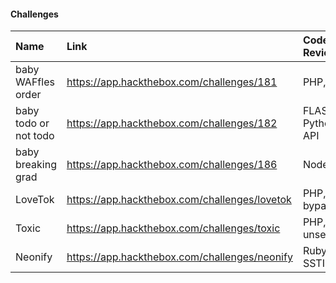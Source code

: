 #### Challenges 

| Name | Link | Code Review |
| :-- | :-- | :-- |
| baby WAFfles order | https://app.hackthebox.com/challenges/181 | PHP, XXE |
| baby todo or not todo | https://app.hackthebox.com/challenges/182 | FLASK, Python, API |
| baby breaking grad | https://app.hackthebox.com/challenges/186 | Node.js |
| LoveTok | https://app.hackthebox.com/challenges/lovetok | PHP, eval, bypass |
| Toxic | https://app.hackthebox.com/challenges/toxic | PHP, unserialize |
| Neonify | https://app.hackthebox.com/challenges/neonify | Ruby, SSTI |